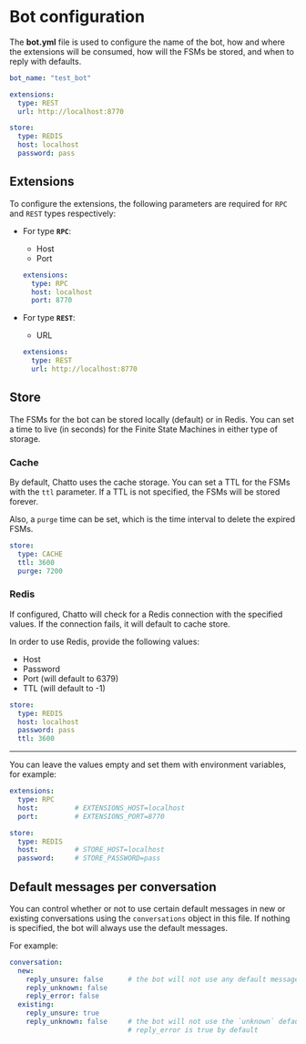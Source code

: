 # Bot configuration

The **bot.yml** file is used to configure the name of the bot, how and where the extensions will be consumed, how will the FSMs be stored, and when to reply with defaults.

```yaml
bot_name: "test_bot"

extensions:
  type: REST
  url: http://localhost:8770

store:
  type: REDIS
  host: localhost
  password: pass
```

## Extensions

To configure the extensions, the following parameters are required for `RPC` and `REST` types respectively:

* For type **`RPC`**:
    * Host
    * Port

    ```yaml
    extensions:
      type: RPC
      host: localhost
      port: 8770
    ```
  
* For type **`REST`**:
    * URL
    
    ```yaml
    extensions:
      type: REST
      url: http://localhost:8770
    ```

## Store

The FSMs for the bot can be stored locally (default) or in Redis. You can set a time to live (in seconds) for the Finite State Machines in either type of storage.

### Cache

By default, Chatto uses the cache storage. You can set a TTL for the FSMs with the `ttl` parameter. If a TTL is not specified, the FSMs will be stored forever.

Also, a `purge` time can be set, which is the time interval to delete the expired FSMs.

```yaml
store:
  type: CACHE
  ttl: 3600
  purge: 7200
```

### Redis

If configured, Chatto will check for a Redis connection with the specified values. If the connection fails, it will default to cache store.

In order to use Redis, provide the following values:

* Host
* Password
* Port (will default to 6379)
* TTL (will default to -1)

```yaml
store:
  type: REDIS
  host: localhost
  password: pass
  ttl: 3600
```

---
You can leave the values empty and set them with environment variables, for example:

```yaml
extensions:
  type: RPC
  host:         # EXTENSIONS_HOST=localhost
  port:         # EXTENSIONS_PORT=8770

store:
  type: REDIS
  host:         # STORE_HOST=localhost
  password:     # STORE_PASSWORD=pass
```

## Default messages per conversation

You can control whether or not to use certain default messages in new or existing conversations using the `conversations` object in this file. If nothing is specified, the bot will always use the default messages.

For example:

```yaml
conversation:
  new:
    reply_unsure: false      # the bot will not use any default messages if the conversation is new
    reply_unknown: false
    reply_error: false
  existing:
    reply_unsure: true 
    reply_unknown: false     # the bot will not use the `unknown` default even in existing conversations
                             # reply_error is true by default
```
